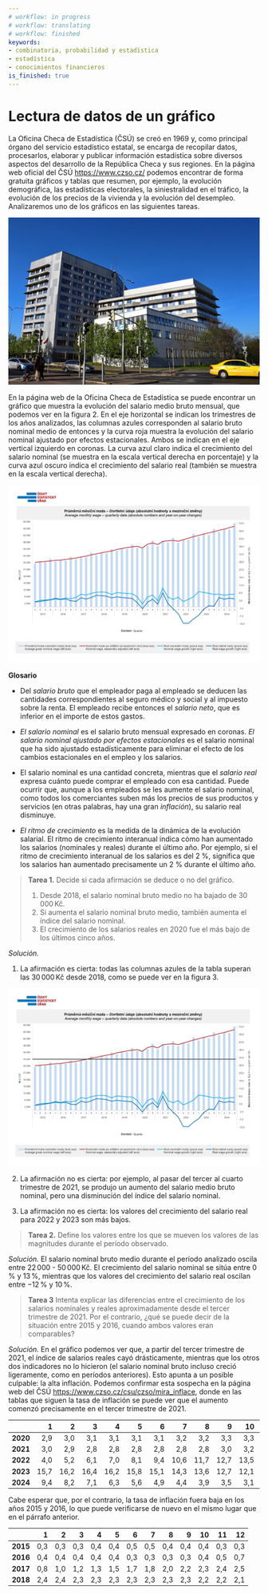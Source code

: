 ```yaml
---
# workflow: in progress
# workflow: translating
# workflow: finished
keywords:
- combinatoria, probabilidad y estadística
- estadística
- conocimientos financieros
is_finished: true
---
```





# Lectura de datos de un gráfico 

La Oficina Checa de Estadística (ČSÚ) se creó en 1969 y, como principal órgano del servicio estadístico 
estatal, se encarga de recopilar datos, procesarlos, elaborar y publicar información 
estadística sobre diversos aspectos del desarrollo de la República Checa y sus regiones. En la página web oficial 
del ČSÚ <https://www.czso.cz/> podemos encontrar de forma gratuita gráficos y tablas que resumen, 
por ejemplo, la evolución demográfica, las estadísticas electorales, la siniestralidad en el tráfico, la evolución de los precios de la vivienda y la evolución del desempleo. 
Analizaremos uno de los gráficos en las siguientes tareas.

![Sede del ČSÚ en Praga (año 2017)](03_graf_csu.jpg)


En la página web de la Oficina Checa de Estadística se puede encontrar un gráfico que muestra la evolución del salario medio bruto mensual, 
que podemos ver en la figura 2. En el eje horizontal se indican los trimestres de los años analizados, las columnas azules corresponden 
al salario bruto nominal medio de entonces y la curva roja muestra la evolución del salario nominal ajustado 
por efectos estacionales. Ambos se indican en el eje vertical izquierdo en coronas. 
La curva azul claro indica el crecimiento del salario nominal (se muestra en la escala vertical derecha en porcentaje) 
y la curva azul oscuro indica el crecimiento del salario real (también se muestra en la escala vertical derecha).

![Salario medio mensual y crecimiento salarial](03_graf_1.jpg)

**Glosario**

* Del *salario bruto* que el empleador paga al empleado se deducen las cantidades correspondientes al seguro médico
  y social y al impuesto sobre la renta. El empleado recibe entonces el *salario neto*, que es inferior en el importe de estos gastos.

* *El salario nominal* es el salario bruto mensual expresado en coronas. *El salario nominal ajustado por efectos estacionales*
  es el salario nominal que ha sido ajustado estadísticamente para eliminar el efecto de los cambios estacionales en el empleo y los salarios.

* El salario nominal es una cantidad concreta, mientras que el *salario real* expresa cuánto puede
  comprar el empleado con esa cantidad. Puede ocurrir que, aunque a los empleados se les aumente el salario nominal, como
  todos los comerciantes suben más los precios de sus productos y servicios (en otras palabras, hay una gran *inflación*), su salario real disminuye.

* *El ritmo de crecimiento* es la medida de la dinámica de la evolución salarial. El ritmo de crecimiento interanual indica cómo han aumentado los salarios (nominales y reales)
  durante el último año. Por ejemplo, si el ritmo de crecimiento interanual de los salarios es del 2 %, significa que los salarios han aumentado precisamente un 2 % durante el último año. 



>**Tarea 1.** Decide si cada afirmación se deduce o no del gráfico.
>
>1. Desde 2018, el salario nominal bruto medio no ha bajado de $30\,000\,\text{Kč}$.
>2. Si aumenta el salario nominal bruto medio, también aumenta el índice del salario nominal.
>3. El crecimiento de los salarios reales en 2020 fue el más bajo de los últimos cinco años.




*Solución.* 

1. La afirmación es cierta: todas las columnas azules de la tabla superan las $30\,000\,\text{Kč}$ desde 2018,
   como se puede ver en la figura 3.

![Salario medio mensual y crecimiento salarial](03_graf_graf_2.jpg)

2. La afirmación no es cierta: por ejemplo, al pasar del tercer al cuarto trimestre de 2021, se produjo
   un aumento del salario medio bruto nominal, pero una disminución del índice del salario nominal.

3. La afirmación no es cierta: los valores del crecimiento del salario real para 2022 y 2023 son más bajos.




>**Tarea 2.** Define los valores entre los que se mueven los valores de las magnitudes durante el período observado.



*Solución.* El salario nominal bruto medio durante el período analizado oscila entre $22\,000$ - $50\,000\,\text{Kč}$. 
El crecimiento del salario nominal se sitúa entre $0\,\%$ y $13\,\%$, mientras que los valores del crecimiento del salario real oscilan entre $-12\,\%$ y $10\,\%$.



> **Tarea 3** Intenta explicar las diferencias entre el crecimiento de los salarios nominales y reales aproximadamente desde
> el tercer trimestre de 2021. Por el contrario, ¿qué se puede decir de la situación entre 2015 y 2016, cuando
> ambos valores eran comparables?



*Solución.* En el gráfico podemos ver que, a partir del tercer trimestre de 2021, el índice de salarios reales cayó drásticamente, 
mientras que los otros dos indicadores no lo hicieron (el salario nominal bruto incluso creció ligeramente, como en períodos anteriores). 
Esto apunta a un posible culpable: la alta inflación. Podemos confirmar esta sospecha en la página web 
del ČSÚ <https://www.czso.cz/csu/czso/mira_inflace>, donde en 
las tablas que siguen la tasa de inflación se puede ver que el aumento comenzó precisamente en el tercer trimestre de 2021. 

|  | 1 | 2 | 3 | 4 | 5 | 6 | 7 | 8 | 9 | 10 | 11 | 12 |
| - | -: | -: | -: | -: | -: | -: | -: | -: | -: | -: | -: | -: |
| **2020** | 2,9 | 3,0 | 3,1 | 3,1 | 3,1 | 3,1 | 3,2 | 3,2 | 3,3 | 3,3 | 3,2 | 3,2 |
| **2021** | 3,0 | 2,9 | 2,8 | 2,8 | 2,8 | 2,8 | 2,8 | 2,8 | 3,0 | 3,2 | 3,5 | 3,8 |
| **2022** | 4,0 | 5,2 | 6,1 | 7,0 | 8,1 | 9,4 | 10,6 | 11,7 | 12,7 | 13,5 | 14,4 | 15,1 |
| **2023** | 15,7 | 16,2 | 16,4 | 16,2 | 15,8 | 15,1 | 14,3 | 13,6 | 12,7 | 12,1 | 11,4 | 10,7 |
| **2024** | 9,4 | 8,2 | 7,1 | 6,3 | 5,6 | 4,9 | 4,4 | 3,9 | 3,5 | 3,1 | 2,7 | 2,4 |

Cabe esperar que, por el contrario, la tasa de inflación fuera baja en los años 2015 y 2016, lo que puede verificarse de nuevo en el mismo lugar que en el párrafo anterior.

|  | 1 | 2 | 3 | 4 | 5 | 6 | 7 | 8 | 9 | 10 | 11 | 12 |
| -- | --: | --: | --: | --: | --: | --: | --: | --: | --: | --: | --: | --: |
| **2015** | 0,3 | 0,3 | 0,3 | 0,4 | 0,4 | 0,5 | 0,5 | 0,4 | 0,4 | 0,4 | 0,3 | 0,3 |
| **2016** | 0,4 | 0,4 | 0,4 | 0,4 | 0,4 | 0,3 | 0,3 | 0,3 | 0,3 | 0,4 | 0,5 | 0,7 |
| **2017** | 0,8 | 1,0 | 1,2 | 1,3 | 1,5 | 1,7 | 1,8 | 2,0 | 2,2 | 2,3 | 2,4 | 2,5 |
| **2018** | 2,4 | 2,4 | 2,3 | 2,3 | 2,3 | 2,3 | 2,3 | 2,3 | 2,3 | 2,2 | 2,2 | 2,1 |




